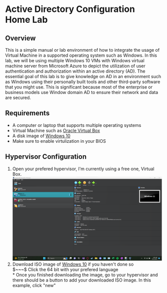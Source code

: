#                                             Active Directory Configuration Home Lab

## Overview

<p> This is a simple manual or lab environment of how to integrate the usage of Virtual Machine in a supported operating system such as Windows. In this lab, we will be using multiple Windows 10 VMs with Windows virtual machine server from Microsoft Azure to depict the utilization of user authentication and authorization within an active directory (AD). The essential goal of this lab is to give knowledge on AD in an environment such as Windows using their personally built tools and other third-party software that you might use. This is significant because most of the enterprise or business models use Window domain AD to ensure their network and data are secured. </p>

##  Requirements

* A computer or laptop that supports multiple operating systems
* Virtual Machine such as <a href="https://www.virtualbox.org">Oracle Virtual Box</a>
* A disk image of <a href="https://www.microsoft.com/en-us/evalcenter/download-](https://www.microsoft.com/en-us/evalcenter/download-
windows-10-enterprise">Windows 10</a>
* Make sure to enable virtulization in your BIOS

## Hypervisor Configuration

<ol>
  <li>Open your prefered hypervisor, I'm currently using a free one, Virtual Box. </li>
  <img src="https://github.com/brianbui1231/AD-config/blob/main/AD%20pictures/AD1.png" /img>
  <li>Download ISO image of <a href="https://www.microsoft.com/en-us/evalcenter/download-windows-10-enterprise">Windows 10</a> if you haven't done so <br/> $~~~$ Click the 64 bit with your prefered language</li>
  * Once you finished downloading the image, go to your hypervisor and there should be a button to add your downloaded ISO image. In this example, click "new"
  </ol>
